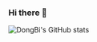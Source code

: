 ### Hi there 👋

<!--
**DONGBISULL/DONGBISULL** is a ✨ _special_ ✨ repository because its `README.md` (this file) appears on your GitHub profile.

Here are some ideas to get you started:

- 🔭 I’m currently working on ...
- 🌱 I’m currently learning ...
- 👯 I’m looking to collaborate on ...
- 🤔 I’m looking for help with ...
- 💬 Ask me about ...
- 📫 How to reach me: ...
- 😄 Pronouns: ...
- ⚡ Fun fact: ...

<a href="#" target="_blank"><img src="https://img.shields.io/badge/JavaScript-F7DF1E?style=plastic&logo=JavaScript&logoColor=FFFFFF"/></a>
<a href="#" target="_blank"><img src="https://img.shields.io/badge/Spring-6DB33F?style=plastic&logo=Spring&logoColor=FFFFFF"/></a>
<a href="#" target="_blank"><img src="https://img.shields.io/badge/HTML5-E34F26?style=plastic&logo=HTML5&logoColor=FFFFFF"/></a>
<img src="https://capsule-render.vercel.app/api?type=wave&color=auto&height=300&section=header&text=DongBiSull%20render&fontSize=90" />

-->

![DongBi's GitHub stats](https://github-readme-stats.vercel.app/api?username=DONGBISULL&show_icons=true&theme=transparent)

